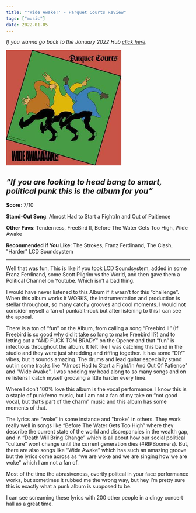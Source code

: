 ```yaml
---
title: "'Wide Awake!' - Parquet Courts Review"
tags: ["music"]
date: 2022-01-05
---
```


_If you wanna go back to the January 2022 Hub
[click here](/posts/album-a-day-jan-2022-intro/)._



![album cover for mikgazer vol. 1](/images/Wide_Awake_Parquet_Courts.jpg#album)

*“If you are looking to head bang to smart, political punk this is the album for you”*
---

**Score**: 7/10

**Stand-Out Song**: Almost Had to Start a Fight/In and Out of Paitience 

**Other Favs**: Tenderness, FreeBird II, Before The Water Gets Too High, Wide Awake

**Recommended if You Like**: The Strokes, Franz Ferdinand, The Clash, "Harder" LCD Soundsystem

---

Well that was fun, This is like if you took LCD Soundsystem, added in some Franz Ferdinand, some Scott Pilgrim vs the World, and then gave them a Political Channel on Youtube. Which isn’t a bad thing.

I would have never listened to this Album if it wasn’t for this “challenge”. When this album works it WORKS, the instrumentation and production is stellar throughout, so many catchy grooves and cool moments. I would not consider myself a fan of punk/alt-rock but after listening to this I can see the appeal. 

There is a ton of “fun” on the Album, from calling a song “Freebird II” (If Freebird is so good why did it take so long to make Freebird II?) and to letting out a “AND FUCK TOM BRADY” on the Opener and that “fun” is infectious throughout the album. It felt like I was catching this band in the studio and they were just shredding and riffing together. It has some “DIY” vibes, but it sounds amazing. The drums and lead guitar especially stand out in some tracks like "Almost Had to Start a Fight/In And Out Of Patience" and "Wide Awake". I was nodding my head along to so many songs and on re listens I catch myself grooving a little harder every time.

Where I don’t 100% love this album is the vocal performance. I know this is a staple of punk/emo music, but I am not a fan of my take on “not good vocal, but that’s part of the charm” music and this album has some moments of that. 

The lyrics are “woke” in some instance and "broke" in others. They work really well in songs like “Before The Water Gets Too High” where they describe the current state of the world and discrepancies in the wealth gap, and in “Death Will Bring Change” which is all about how our social political “culture” wont change until the current generation dies (#RIPBoomers). But, there are also songs like “Wide Awake” which has such an amazing groove but the lyrics come across as “we are woke and we are singing how we are woke” which I am not a fan of.

Most of the time the abrasiveness, overtly politcal in your face performance works, but sometimes it rubbed me the wrong way, but hey I’m pretty sure this is exactly what a punk album is supposed to be. 

I can see screaming these lyrics with 200 other people in a dingy concert hall as a great time.


